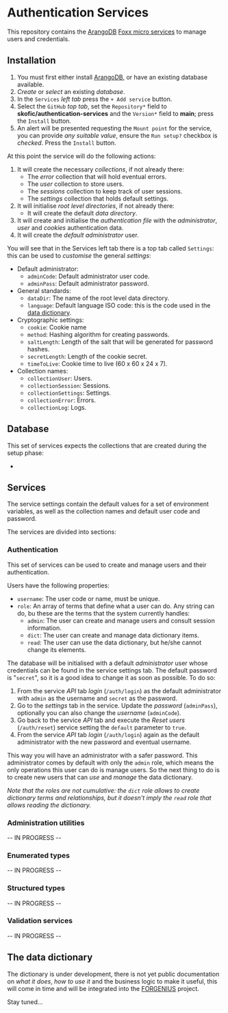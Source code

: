 # Authentication Services

This repository contains the [ArangoDB](https://www.arangodb.com) [Foxx micro services](https://www.arangodb.com/docs/stable/foxx.html) to manage users and credentials.

## Installation

1. You must first either install [ArangoDB](https://www.arangodb.com), or have an existing database available.
2. *Create* or *select* an existing *database*.
3. In the `Services` *left tab* press the `+ Add service` button.
4. Select the `GitHub` *top tab*, set the `Repository*` field to **skofic/authentication-services** and the `Version*` field to **main**; press the `Install` button.
5. An alert will be presented requesting the `Mount point` for the service, you can provide *any suitable value*, ensure the `Run setup?` checkbox is *checked*. Press the `Install` button.

At this point the service will do the following actions:

1. It will create the necessary *collections*, if not already there:
    - The *error* collection that will hold eventual errors.
    - The *user* collection to store users.
    - The *sessions* collection to keep track of user sessions.
    - The *settings* collection that holds default settings.
2. It will initialise *root level directories*, if not already there:
    - It will create the default *data directory*.
3. It will create and initialise the *authentication file* with the *administrator*, *user* and *cookies* authentication data.
4. It will create the *default administrator* user.

You will see that in the Services left tab there is a top tab called `Settings`: this can be used to *customise* the general *settings*:

- Default administrator:
    - `adminCode`: Default administrator user code.
    - `adminPass`: Default administrator password.
- General standards:
    - `dataDir`: The name of the root level data directory.
    - `language`: Default language ISO code: this is the code used in the [data dictionary](https://github.com/skofic/data-dictionary-service).
- Cryptographic settings:
    - `cookie`: Cookie name
    - `method`: Hashing algorithm for creating passwords.
    - `saltLength`: Length of the salt that will be generated for password hashes.
    - `secretLength`: Length of the cookie secret.
    - `timeToLive`: Cookie time to live (60 x 60 x 24 x 7).
- Collection names:
    - `collectionUser`: Users.
    - `collectionSession`: Sessions.
    - `collectionSettings`: Settings.
    - `collectionError`: Errors.
    - `collectionLog`: Logs.

## Database

This set of services expects the collections that are created during the setup phase:

- 

## Services

The service settings contain the default values for a set of environment variables, as well as the collection names and default user code and password.

The services are divided into sections:

### Authentication

This set of services can be used to create and manage users and their authentication.

Users have the following properties:

- `username`: The user code or name, must be unique.
- `role`: An array of terms that define what a user can do. Any string can do, bu these are the terms that the system currently handles:
    - `admin`: The user can create and manage users and consult session information.
    - `dict`: The user can create and manage data dictionary items.
    - `read`: The user can use the data dictionary, but he/she cannot change its elements.

The database will be initialised with a default *administrator* user whose credentials can be found in the service settings tab. The default password is "`secret`", so it is a good idea to change it as soon as possible. To do so:

1. From the service *API* tab *login* (`/auth/login`) as the default administrator with `admin` as the username and `secret` as the password.
2. Go to the *settings* tab in the service. Update the *password* (`adminPass`), optionally you can also change the *username* (`adminCode`).
3. Go back to the service *API* tab and execute the *Reset users* (`/auth/reset`) service setting the `default` parameter to `true`.
4. From the service *API* tab *login* (`/auth/login`) again as the default administrator with the new password and eventual username.

This way you will have an administrator with a safer password. This administrator comes by default with only the `admin` role, which means the only operations this user can do is manage users. So the next thing to do is to create new users that can *use* and *manage* the data dictionary.

*Note that the roles are not cumulative: the `dict` role allows to create dictionary terms and relationships, but it doesn't imply the `read` role that allows reading the dictionary.*

### Administration utilities

-- IN PROGRESS --

### Enumerated types

-- IN PROGRESS --

### Structured types

-- IN PROGRESS --

### Validation services

-- IN PROGRESS --

## The data dictionary

The dictionary is under development, there is not yet public documentation on *what it does*, *how to use it* and the business logic to make it useful, this will come in time and will be integrated into the [FORGENIUS](https://www.forgenius.eu) project.

Stay tuned...

